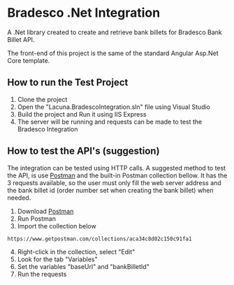 # Bradesco .Net Integration
A .Net library created to create and retrieve bank billets for Bradesco Bank Billet API. 

The front-end of this project is the same of the standard Angular Asp.Net Core template.

## How to run the Test Project

1. Clone the project
2. Open the "Lacuna.BradescoIntegration.sln" file using Visual Studio
3. Build the project and Run it using IIS Express
4. The server will be running and requests can be made to test the Bradesco Integration

## How to test the API's (suggestion)

The integration can be tested using HTTP calls. A suggested method to test the API, is use [Postman](https://www.getpostman.com/) and the built-in Postman collection bellow. It has the 3 requests available, so the user must only fill the web server address and the bank billet id (order number set when creating the bank billet) when needed.

1. Download [Postman](https://www.getpostman.com/)
2. Run Postman
3. Import the collection below

```
https://www.getpostman.com/collections/aca34c8d02c150c91fa1
```

4. Right-click in the collection, select "Edit"
5. Look for the tab "Variables"
6. Set the variables "baseUrl" and "bankBilletId"
7. Run the requests
